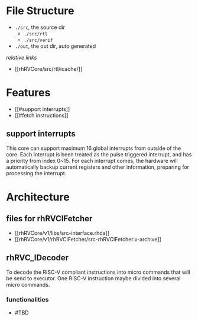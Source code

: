# File Structure
- `./src`, the source dir
	- `./src/rtl`
	- `./src/verif`
- `./out`, the out dir, auto generated

*relative links*
- [[rhRVCore/src/rtl/icache/]]

# Features
- [[#support interrupts]]
- [[#fetch instructions]]

## support interrupts
This core can support maximum 16 global interrupts from outside of the core. Each interrupt is been treated as the pulse triggered interrupt, and has a priority from index 0~15.
For each interrupt comes, the hardware will automatically backup current registers and other information, preparing for processing the interrupt.

# Architecture
## files for rhRVCIFetcher
- [[rhRVCore/v1/libs/src-interface.rhda]]
- [[rhRVCore/v1/rhRVCIFetcher/src-rhRVCIFetcher.v-archive]]


## rhRVC_IDecoder
To decode the RISC-V compliant instructions into micro commands that will be send to executor. One RISC-V instruction maybe divided into several micro commands.
### functionalities
- #TBD 